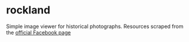 # rockland

Simple image viewer for historical photographs. Resources scraped from the [official Facebook page](https://www.facebook.com/rocklandhistory)
